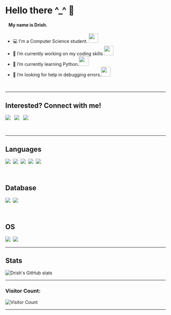 # Hello there ^_^ 👋


####  &nbsp;&nbsp;&nbsp;My name is Drish.
- 💻 I'm a Computer Science student. <img src="https://emojis.slackmojis.com/emojis/images/1579113874/7530/hackerman.jpg?1579113874" style="width: 30px" />
- 🔭 I’m currently working on my coding skills <img src="https://emojis.slackmojis.com/emojis/images/1577982316/7421/typingcat.gif?1577982316" style="width: 30px" />
- 🌱 I’m currently learning Python.<img src="https://emojis.slackmojis.com/emojis/images/1516924200/3438/python.gif?1516924200" style="width: 30px" />
- 🤔 I’m looking for help in debugging errors.<img src="https://emojis.slackmojis.com/emojis/images/1581521481/7799/kek.gif?1581521481" style="width: 30px" />
<br/>

---

## Interested? Connect with me!

[<img src="https://img.shields.io/badge/Twitter-1DA1F2?style=for-the-badge&logo=twitter&logoColor=white"/>][twitter]
&nbsp;
[<img src="https://img.shields.io/badge/LinkedIn-0077B5?style=for-the-badge&logo=linkedin&logoColor=white"/>][linkedin]
&nbsp;
[<img src="https://img.shields.io/badge/Instagram-E4405F?style=for-the-badge&logo=instagram&logoColor=white"/>][instagram]

<br/>

---

## Languages

<img src="https://img.shields.io/badge/Python-3776AB?style=for-the-badge&logo=python&logoColor=white" />&nbsp;
<img src="https://img.shields.io/badge/HTML5-E34F26?style=for-the-badge&logo=html5&logoColor=white" />&nbsp;
<img src="https://img.shields.io/badge/CSS3-1572B6?style=for-the-badge&logo=css3&logoColor=white" />&nbsp;
<img src="https://img.shields.io/badge/JavaScript-323330?style=for-the-badge&logo=javascript&logoColor=F7DF1E" />&nbsp;
<img src="https://img.shields.io/badge/C-00599C?style=for-the-badge&logo=c&logoColor=white" />&nbsp;

<br/>

## Database

<img src="https://img.shields.io/badge/MySQL-00000F?style=for-the-badge&logo=mysql&logoColor=white" />&nbsp;
<img src="https://img.shields.io/badge/MongoDB-4EA94B?style=for-the-badge&logo=mongodb&logoColor=white" />&nbsp;


<br/>

## OS

<img src="https://img.shields.io/badge/Windows-0078D6?style=for-the-badge&logo=windows&logoColor=white" />&nbsp;
<img src="https://img.shields.io/badge/Linux-FCC624?style=for-the-badge&logo=linux&logoColor=black" />&nbsp;
<br/>

---

## Stats

![Drish's GitHub stats](https://github-readme-stats.vercel.app/api?username=Drish-xD&show_icons=true&theme=nightowl&hide_border=1&text_color=F5F5F5)

---

### Visitor Count:
![Visitor Count](https://profile-counter.glitch.me/drish-xd/count.svg)

---

[website]: https://drish-xd.github.io/
[twitter]: https://twitter.com/Drish_xD
[instagram]: https://instagram.com/drish_xd
[linkedin]: https://www.linkedin.com/in/drish-xd/